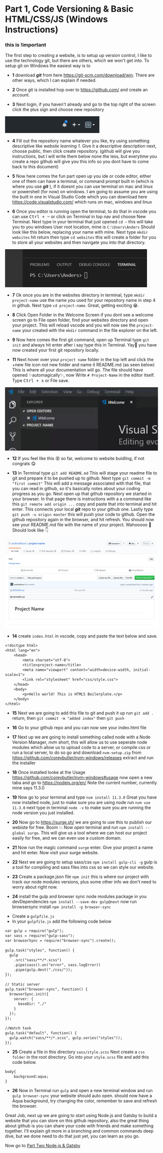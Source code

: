 # Part 1, Code Versioning & Basic HTML/CSS/JS (Windows Instructions)
### **this is !important**

The first step to creating a website, is to setup up version control, I like to use the technology git, but there are others, which we won't get into. To setup git on Windows the easiest way is to 

* **1** download ***git*** from here https://git-scm.com/download/win. There are other ways, which I can explain if needed. 
  
* **2** Once git is installed hop over to https://github.com/ and create an account.
  
* **3**  Next login, if you haven't already and go to the top right of the screen click the plus sign and choose new repository

![github-new](images/github-new.png)

* **4** Fill out the repository name whatever you like, try using something descriptive like *website learning 1*. Give it a descriptive description next, choose public, then click create repository. (github will give you instructions, but I will write them below none the less, but everytime you create a repo github will give you this info so you dont have to come back to this document)
  
* **5** Now here comes the fun part open up you ide or code editor, either one of them can have a terminal, or command prompt built in (which is where you use ***git*** ), if it doesnt you can use terminal on mac and linux or powershell (for now) on windows. I am going to assume you are using the built in one in Visual Studio Code which you can download here https://code.visualstudio.com/ which runs on mac, windows and linux
  
* **6** Once you editor is running open the terminal, to do that in vscode you can use <kbd>Ctrl + ~</kbd> or click on Terminal in top nav and choose New Terminal. Next type in your terminal that just opened `cd ~` this will take you to you windows User root location, mine is `C:\Users\Anders` Should look like this below, replacing your name with mine. Next type `mkdir websites` hit return then type `cd websites` this will create a folder for you to store all your websites and then navigate you into that directory.

![github-terminal](images/vscode-terminal.png)

* **7** Ok once you are in the websites directory in terminal, type `mkdir project-name` use the name you used for your repository name in step 4 in github. Next type `cd project-name`. Great, getting exciting :grin:.
  
* **8** Click Open Folder in the Welcome Screen if you dont see a welcome screen go to File open folder, find your websites directory and open your project. This will reload vscode and you will now see the `project-name` your created with the `mkdir` command in the file explorer on the left.
  
* **9** Now here comes the first git command, open up Terminal type `git init` and always hit enter after i say type this in Terminal. Yay:raised_hands: you have now created your first git repository locally. 

*  **11** 
Next hover over your `project name` folder in the top left and click the +new file icon not new folder and name it README.md (as seen below) This is where all your documentation will go. The file should have opened :sparkles:automagically:sparkles:, now Write `# Project-Name` in the editor itself. Type <kbd>Ctrl + s</kbd>  or File save.

![vscode-file](images/vscode-newfile.gif)

* **12** If you feel like this :dizzy_face: so far, welcome to website buidling, if not congrats :yum:
  
* **13** In Terminal type `git add README.md` This will stage your readme file to git and prepare it to be pushed up to github. Next type `git commit -m "first commit"` This will add a message associated with that file, that you can read in github, so it's basically notes about your coding progress as you go. Next open up that github repository we started in your browser. In that page there is instructions with a a command like this `git remote add origin ...` copy and paste that into terminal and hit enter. This connects your local ***git*** repo to your github one. Lastly type `git push -u origin master` this will push your code to github. Open the github repository again in the browser, and hit refresh. You should now see your README.md file with the name of your project. Wahooooo :metal: Should look like :point_down:

![vscode-file](images/github-pushed.png)

* **14** create `index.html` in vscode, copy and paste the text below and save.

```
<!doctype html>
<html lang="en">
    <head>
        <meta charset="utf-8">
        <title>project-name</title>
        <meta name="viewport" content="width=device-width, initial-scale=1">
        <link rel="stylesheet" href="css/style.css">
    </head>
    <body>
        <p>Hello world! This is HTML5 Boilerplate.</p>
    </body>
</html>
```
* **15** Next we are going to add this file to git and push it up run `git add .` return, then `git commit -m "added index"` then `git push`
  
* **16** Go to your github repo and you can now see your index.html file
  
* **17** Next up we are going to install something called node with a Node Version Manager, *nvm* short, this will allow us to use seperate node modules which allow us to upload code to a server, or compile css or run a local server, to do so go and download `nvm-setup.zip` from https://github.com/coreybutler/nvm-windows/releases extract and run the installer

* **18** Once installed looke at the Usage https://github.com/coreybutler/nvm-windows#usage now open a new taba and go to https://nodejs.org/en/ Note the current number, currently mine says 11.3.0
  
* **19** Now go to your terminal and type `nvm install 11.3.0` Great you have now installed node, just to make sure you are using node run `nvm use 11.3.0` next type in terminal `node -v` to make sure you are running the node version you just installed.
  
* **20** Now go to https://surge.sh/ we are going to use this to publish our webiste for free. Boom :boom: Now open terminal and run `npm install --global surge`. This will give us a tool where we can host our project easily for free, and we can even use a custom domain.
  
* **21** Now run the magic command `surge` enter. Give your project a name and hit enter. Now visit your surge website.
  
* **22** Next we are going to setup sass/css `npm install gulp-cli -g` gulp is a tool for compiling and sass files into css so we can style our website.
  
* **23** Create a package.json file `npm init` this is where our project with track our node modules versions, plus some other info we don't need to worry about right now.
  
* **24** install the gulp and browser sync node modules package in you devDependencies `npm install --save-dev gulp@next` now run browsersync install `npm install -g browser-sync`
- Create a `gulpfile.js`
- In your `gulpfile.js` add the following code below

```
var gulp = require("gulp");
var sass = require("gulp-sass");
var browserSync = require("browser-sync").create();

gulp.task("styles", function() {
  gulp
    .src("sass/**/*.scss")
    .pipe(sass().on("error", sass.logError))
    .pipe(gulp.dest("./css/"));
});

// Static server
gulp.task("browser-sync", function() {
  browserSync.init({
    server: {
      baseDir: "./"
    }
  });
});

//Watch task
gulp.task("default", function() {
  gulp.watch("sass/**/*.scss", gulp.series("styles"));
});

```

* **25** Create a file in this directory `sass/style.scss` Next create a `css folder` in the root directory. Go into your `style.scss` file and add this code below.

```
body{
    background:aqua;
}
```
* **26** Now in Terminal run `gulp` and open a new terminal window and run `gulp browser-sync` your website should auto open. should now have a Aqua background, try changing the color, remember to save and refresh the browser.

Great Job, next up we are going to start using Node.js and Gatsby to build a website that you can store on this github repository, also the great thing about github is you can share your code with friends and make something together. I'll explain git more in a branching and common commands deep dive, but we done need to do that just yet, you can learn as you go. 

Now go to [Part Two Node.js & Gatsby](../Part-2(Windows)/README.md)




